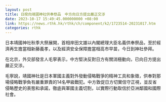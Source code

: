 ```yaml
---
layout: post
title: 日揆向靖國神社供奉祭品　中方向日方提出嚴正交涉
date: 2023-10-17 15:49:45.000000000 +08:00
link: https://news.rthk.hk/rthk/ch/component/k2/1723514-20231017.htm
categories: rthk
---
```


日本靖國神社秋季大祭展開，首相岸田文雄以內閣總理大臣名義供奉祭品，至於經濟再生擔當相新藤義孝，以及經濟安全保障擔當相高市早苗，今日到神社參拜。

在北京，外交部發言人毛寧表示，中方堅決反對日方有關消極動向，已向日方提出嚴正交涉。

毛寧說，靖國神社是日本軍國主義對外發動侵略戰爭的精神工具和象徵，供奉對那場侵略戰爭負有嚴重罪責的14名甲級戰犯。中方敦促日方切實信守正視，並反省侵略歷史的表態和承諾，徹底與軍國主義切割，以實際行動取信於亞洲鄰國和國際社會。
